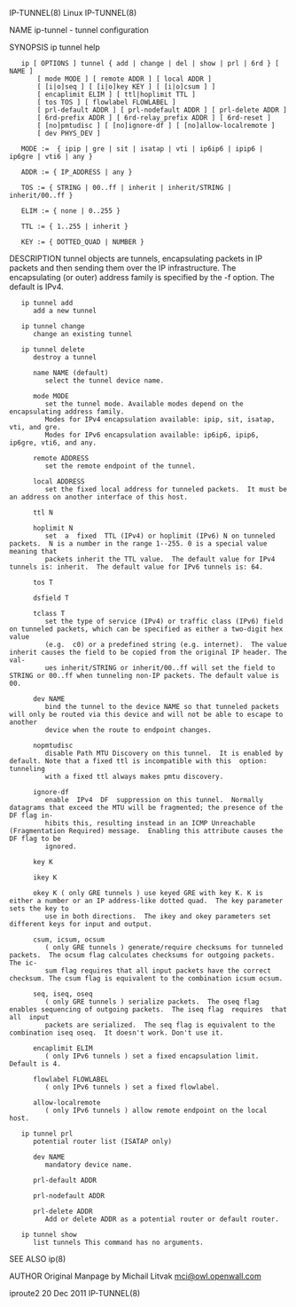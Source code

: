 IP-TUNNEL(8)								     Linux								  IP-TUNNEL(8)

NAME
       ip-tunnel - tunnel configuration

SYNOPSIS
       ip tunnel help

       ip [ OPTIONS ] tunnel { add | change | del | show | prl | 6rd } [ NAME ]
	       [ mode MODE ] [ remote ADDR ] [ local ADDR ]
	       [ [i|o]seq ] [ [i|o]key KEY ] [ [i|o]csum ] ]
	       [ encaplimit ELIM ] [ ttl|hoplimit TTL ]
	       [ tos TOS ] [ flowlabel FLOWLABEL ]
	       [ prl-default ADDR ] [ prl-nodefault ADDR ] [ prl-delete ADDR ]
	       [ 6rd-prefix ADDR ] [ 6rd-relay_prefix ADDR ] [ 6rd-reset ]
	       [ [no]pmtudisc ] [ [no]ignore-df ] [ [no]allow-localremote ]
	       [ dev PHYS_DEV ]

       MODE :=	{ ipip | gre | sit | isatap | vti | ip6ip6 | ipip6 | ip6gre | vti6 | any }

       ADDR := { IP_ADDRESS | any }

       TOS := { STRING | 00..ff | inherit | inherit/STRING | inherit/00..ff }

       ELIM := { none | 0..255 }

       TTL := { 1..255 | inherit }

       KEY := { DOTTED_QUAD | NUMBER }

DESCRIPTION
       tunnel objects are tunnels, encapsulating packets in IP packets and then sending them over the IP infrastructure.  The encapsulating (or outer) address
       family is specified by the -f option. The default is IPv4.

       ip tunnel add
	      add a new tunnel

       ip tunnel change
	      change an existing tunnel

       ip tunnel delete
	      destroy a tunnel

	      name NAME (default)
		     select the tunnel device name.

	      mode MODE
		     set the tunnel mode. Available modes depend on the encapsulating address family.
		     Modes for IPv4 encapsulation available: ipip, sit, isatap, vti, and gre.
		     Modes for IPv6 encapsulation available: ip6ip6, ipip6, ip6gre, vti6, and any.

	      remote ADDRESS
		     set the remote endpoint of the tunnel.

	      local ADDRESS
		     set the fixed local address for tunneled packets.	It must be an address on another interface of this host.

	      ttl N

	      hoplimit N
		     set  a  fixed  TTL (IPv4) or hoplimit (IPv6) N on tunneled packets.  N is a number in the range 1--255. 0 is a special value meaning that
		     packets inherit the TTL value.  The default value for IPv4 tunnels is: inherit.  The default value for IPv6 tunnels is: 64.

	      tos T

	      dsfield T

	      tclass T
		     set the type of service (IPv4) or traffic class (IPv6) field on tunneled packets, which can be specified as either a two-digit hex	 value
		     (e.g.  c0) or a predefined string (e.g. internet).	 The value inherit causes the field to be copied from the original IP header. The val‐
		     ues inherit/STRING or inherit/00..ff will set the field to STRING or 00..ff when tunneling non-IP packets. The default value is 00.

	      dev NAME
		     bind the tunnel to the device NAME so that tunneled packets will only be routed via this device and will not be able to escape to another
		     device when the route to endpoint changes.

	      nopmtudisc
		     disable Path MTU Discovery on this tunnel.	 It is enabled by default. Note that a fixed ttl is incompatible with this  option:  tunneling
		     with a fixed ttl always makes pmtu discovery.

	      ignore-df
		     enable  IPv4  DF  suppression on this tunnel.  Normally datagrams that exceed the MTU will be fragmented; the presence of the DF flag in‐
		     hibits this, resulting instead in an ICMP Unreachable (Fragmentation Required) message.  Enabling this attribute causes the DF flag to be
		     ignored.

	      key K

	      ikey K

	      okey K ( only GRE tunnels ) use keyed GRE with key K. K is either a number or an IP address-like dotted quad.  The key parameter sets the key to
		     use in both directions.  The ikey and okey parameters set different keys for input and output.

	      csum, icsum, ocsum
		     ( only GRE tunnels ) generate/require checksums for tunneled packets.  The ocsum flag calculates checksums for outgoing packets.  The ic‐
		     sum flag requires that all input packets have the correct checksum. The csum flag is equivalent to the combination icsum ocsum.

	      seq, iseq, oseq
		     ( only GRE tunnels ) serialize packets.  The oseq flag enables sequencing of outgoing packets.  The iseq flag  requires  that  all	 input
		     packets are serialized.  The seq flag is equivalent to the combination iseq oseq.	It doesn't work. Don't use it.

	      encaplimit ELIM
		     ( only IPv6 tunnels ) set a fixed encapsulation limit. Default is 4.

	      flowlabel FLOWLABEL
		     ( only IPv6 tunnels ) set a fixed flowlabel.

	      allow-localremote
		     ( only IPv6 tunnels ) allow remote endpoint on the local host.

       ip tunnel prl
	      potential router list (ISATAP only)

	      dev NAME
		     mandatory device name.

	      prl-default ADDR

	      prl-nodefault ADDR

	      prl-delete ADDR
		     Add or delete ADDR as a potential router or default router.

       ip tunnel show
	      list tunnels This command has no arguments.

SEE ALSO
       ip(8)

AUTHOR
       Original Manpage by Michail Litvak <mci@owl.openwall.com>

iproute2								  20 Dec 2011								  IP-TUNNEL(8)
